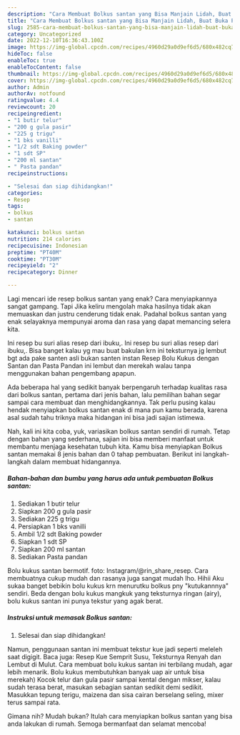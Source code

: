 ```yaml
---
description: "Cara Membuat Bolkus santan yang Bisa Manjain Lidah, Buat Buka Puasa Lezat"
title: "Cara Membuat Bolkus santan yang Bisa Manjain Lidah, Buat Buka Puasa Lezat"
slug: 2585-cara-membuat-bolkus-santan-yang-bisa-manjain-lidah-buat-buka-puasa-lezat
category: Uncategorized
date: 2022-12-10T16:36:43.100Z
image: https://img-global.cpcdn.com/recipes/4960d29a0d9ef6d5/680x482cq70/bolkus-santan-foto-resep-utama.jpg
hideToc: false
enableToc: true
enableTocContent: false
thumbnail: https://img-global.cpcdn.com/recipes/4960d29a0d9ef6d5/680x482cq70/bolkus-santan-foto-resep-utama.jpg
cover: https://img-global.cpcdn.com/recipes/4960d29a0d9ef6d5/680x482cq70/bolkus-santan-foto-resep-utama.jpg
author: Admin
authorAv: notfound
ratingvalue: 4.4
reviewcount: 20
recipeingredient:
- "1 butir telur"
- "200 g gula pasir"
- "225 g trigu"
- "1 bks vanilli"
- "1/2 sdt Baking powder"
- "1 sdt SP"
- "200 ml santan"
- " Pasta pandan"
recipeinstructions:

- "Selesai dan siap dihidangkan!"
categories:
- Resep
tags:
- bolkus
- santan

katakunci: bolkus santan 
nutrition: 214 calories
recipecuisine: Indonesian
preptime: "PT40M"
cooktime: "PT30M"
recipeyield: "2"
recipecategory: Dinner

---
```



Lagi mencari ide resep bolkus santan yang enak? Cara menyiapkannya sangat gampang. Tapi Jika keliru mengolah maka hasilnya tidak akan memuaskan dan justru cenderung tidak enak. Padahal bolkus santan yang enak selayaknya mempunyai aroma dan rasa yang dapat memancing selera kita.


Ini resep bu suri alias resep dari ibuku,. Ini resep bu suri alias resep dari ibuku,. Bisa banget kalau yg mau buat bakulan krn ini teksturnya jg lembut bgt ada pake santen asli bukan santen instan Resep Bolu Kukus dengan Santan dan Pasta Pandan ini lembut dan merekah walau tanpa menggunakan bahan pengembang apapun.

Ada beberapa hal yang sedikit banyak berpengaruh terhadap kualitas rasa dari bolkus santan, pertama dari jenis bahan, lalu pemilihan bahan segar sampai cara membuat dan menghidangkannya. Tak perlu pusing kalau hendak menyiapkan bolkus santan enak di mana pun kamu berada, karena asal sudah tahu triknya maka hidangan ini bisa jadi sajian istimewa.


Nah, kali ini kita coba, yuk, variasikan bolkus santan sendiri di rumah. Tetap dengan bahan yang sederhana, sajian ini bisa memberi manfaat untuk membantu menjaga kesehatan tubuh kita. Kamu bisa menyiapkan Bolkus santan memakai 8 jenis bahan dan 0 tahap pembuatan. Berikut ini langkah-langkah dalam membuat hidangannya.

<!--inarticleads1-->

##### Bahan-bahan dan bumbu yang harus ada untuk pembuatan Bolkus santan:

1. Sediakan 1 butir telur
1. Siapkan 200 g gula pasir
1. Sediakan 225 g trigu
1. Persiapkan 1 bks vanilli
1. Ambil 1/2 sdt Baking powder
1. Siapkan 1 sdt SP
1. Siapkan 200 ml santan
1. Sediakan  Pasta pandan


Bolu kukus santan bermotif. foto: Instagram/@rin_share_resep. Cara membuatnya cukup mudah dan rasanya juga sangat mudah lho. Hihii Aku sukaa banget bebikin bolu kukus krn menurutku bolkus pny &#34;kutukannnya&#34; sendiri. Beda dengan bolu kukus mangkuk yang teksturnya ringan (airy), bolu kukus santan ini punya tekstur yang agak berat. 

<!--inarticleads2-->

##### Instruksi untuk memasak Bolkus santan:


1. Selesai dan siap dihidangkan!

Namun, penggunaan santan ini membuat tekstur kue jadi seperti meleleh saat digigit. Baca juga: Resep Kue Semprit Susu, Teksturnya Renyah dan Lembut di Mulut. Cara membuat bolu kukus santan ini terbilang mudah, agar lebih menarik. Bolu kukus membutuhkan banyak uap air untuk bisa merekah) Kocok telur dan gula pasir sampai kental dengan mikser, kalau sudah terasa berat, masukan sebagian santan sedikit demi sedikit. Masukkan tepung terigu, maizena dan sisa cairan berselang seling, mixer terus sampai rata. 

Gimana nih? Mudah bukan? Itulah cara menyiapkan bolkus santan yang bisa anda lakukan di rumah. Semoga bermanfaat dan selamat mencoba!
